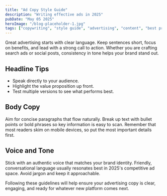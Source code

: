 ```yaml
---
title: "Ad Copy Style Guide"
description: "Writing effective ads in 2025"
pubDate: "May 05 2025"
heroImage: "/blog-placeholder-1.jpg"
tags: ["copywriting", "style guide", "advertising", "content", "best practices"]
---
```


Great advertising starts with clear language. Keep sentences short, focus on benefits, and lead with a strong call to action. Whether you are crafting search ads or social posts, consistency in tone helps your brand stand out.

## Headline Tips

- Speak directly to your audience.
- Highlight the value proposition up front.
- Test multiple versions to see what performs best.

## Body Copy

Aim for concise paragraphs that flow naturally. Break up text with bullet points or bold phrases so key information is easy to scan. Remember that most readers skim on mobile devices, so put the most important details first.

## Voice and Tone

Stick with an authentic voice that matches your brand identity. Friendly, conversational language usually resonates best in 2025's competitive ad space. Avoid jargon and keep it approachable.

Following these guidelines will help ensure your advertising copy is clear, engaging, and ready for whatever new platform comes next.
